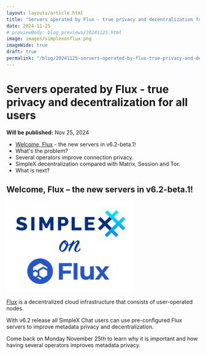```yaml
---
layout: layouts/article.html
title: "Servers operated by Flux - true privacy and decentralization for all users"
date: 2024-11-25
# previewBody: blog_previews/20241125.html
image: images/simplexonflux.png
imageWide: true
draft: true
permalink: "/blog/20241125-servers-operated-by-flux-true-privacy-and-decentralization for-all-users.html"
---
```


# Servers operated by Flux - true privacy and decentralization for all users

**Will be published:** Nov 25, 2024

- [Welcome, Flux](#welcome-flux--the-new-servers-in-v62-beta1) - the new servers in v6.2-beta.1!
- What's the problem?
- Several operators improve connection privacy.
- SimpleX decentralization compared with Matrix, Session and Tor.
- What is next?

## Welcome, Flux – the new servers in v6.2-beta.1!

<img src="./images/simplexonflux.png" width="330" class="float-to-right">

[Flux](https://runonflux.com) is a decentralized cloud infrastructure that consists of user-operated nodes.

With v6.2 release all SimpleX Chat users can use pre-configured Flux servers to improve metadata privacy and decentralization.

Come back on Monday November 25th to learn why it is important and how having several operators improves metadata privacy.
